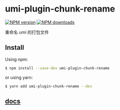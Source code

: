 # umi-plugin-chunk-rename

[![NPM version](https://img.shields.io/npm/v/umi-plugin-chunk-rename.svg?style=flat)](https://npmjs.org/package/umi-plugin-chunk-rename) [![NPM downloads](http://img.shields.io/npm/dm/umi-plugin-chunk-rename.svg?style=flat)](https://npmjs.org/package/umi-plugin-chunk-rename)

重命名 umi 的打包文件

## Install

Using npm:

```bash
$ npm install --save-dev umi-plugin-chunk-rename
```

or using yarn:

```bash
$ yarn add umi-plugin-chunk-rename --dev
```

## [docs](./docs/README.md)

